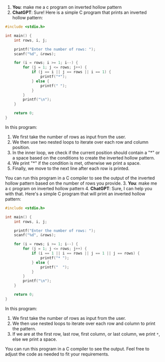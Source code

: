 1. **You**: make me a c program on inverted hollow pattern
2. **ChatGPT**: Sure! Here is a simple C program that prints an inverted hollow pattern:

```c
#include <stdio.h>

int main() {
    int rows, i, j;

    printf("Enter the number of rows: ");
    scanf("%d", &rows);

    for (i = rows; i >= 1; i--) {
        for (j = 1; j <= rows; j++) {
            if (j == i || j == rows || i == 1) {
                printf("*");
            } else {
                printf(" ");
            }
        }
        printf("\n");
    }

    return 0;
}
```

In this program:
1. We first take the number of rows as input from the user.
2. We then use two nested loops to iterate over each row and column position.
3. In the inner loop, we check if the current position should contain a "*" or a space based on the conditions to create the inverted hollow pattern.
4. We print "*" if the condition is met, otherwise we print a space.
5. Finally, we move to the next line after each row is printed.

You can run this program in a C compiler to see the output of the inverted hollow pattern based on the number of rows you provide.
3. **You**: make me a c program on inverted hollow pattern
4. **ChatGPT**: Sure, I can help you with that. Here's a simple C program that will print an inverted hollow pattern:

```c
#include <stdio.h>

int main() {
    int rows, i, j;

    printf("Enter the number of rows: ");
    scanf("%d", &rows);

    for (i = rows; i >= 1; i--) {
        for (j = 1; j <= rows; j++) {
            if (i == 1 || i == rows || j == 1 || j == rows) {
                printf("* ");
            } else {
                printf("  ");
            }
        }
        printf("\n");
    }

    return 0;
}
```

In this program:
1. We first take the number of rows as input from the user.
2. We then use nested loops to iterate over each row and column to print the pattern.
3. If we are at the first row, last row, first column, or last column, we print `*`, else we print a space.

You can run this program in a C compiler to see the output. Feel free to adjust the code as needed to fit your requirements.